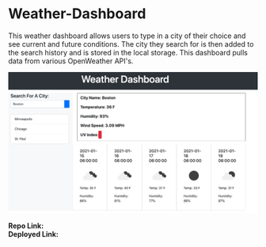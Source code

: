 # Weather-Dashboard

This weather dashboard allows users to type in a city of their choice and see current and future conditions. The city they search for is then added to the search history and is stored in the local storage. This dashboard pulls data from various OpenWeather API's.

![Weather Dashboard](Weather-Dashboard.png)

<strong>Repo Link:</strong>
<br>
<strong>Deployed Link:</strong>